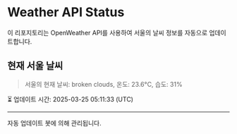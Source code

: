 
# Weather API Status

이 리포지토리는 OpenWeather API를 사용하여 서울의 날씨 정보를 자동으로 업데이트합니다.

## 현재 서울 날씨
> 서울의 현재 날씨: broken clouds, 온도: 23.6°C, 습도: 31%

⏳ 업데이트 시간: 2025-03-25 05:11:33 (UTC)

---
자동 업데이트 봇에 의해 관리됩니다.
